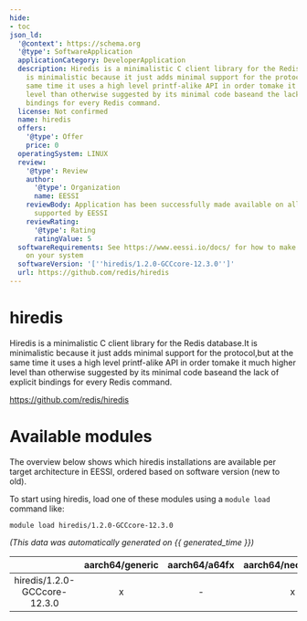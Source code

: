 ```yaml
---
hide:
- toc
json_ld:
  '@context': https://schema.org
  '@type': SoftwareApplication
  applicationCategory: DeveloperApplication
  description: Hiredis is a minimalistic C client library for the Redis database.It
    is minimalistic because it just adds minimal support for the protocol,but at the
    same time it uses a high level printf-alike API in order tomake it much higher
    level than otherwise suggested by its minimal code baseand the lack of explicit
    bindings for every Redis command.
  license: Not confirmed
  name: hiredis
  offers:
    '@type': Offer
    price: 0
  operatingSystem: LINUX
  review:
    '@type': Review
    author:
      '@type': Organization
      name: EESSI
    reviewBody: Application has been successfully made available on all architectures
      supported by EESSI
    reviewRating:
      '@type': Rating
      ratingValue: 5
  softwareRequirements: See https://www.eessi.io/docs/ for how to make EESSI available
    on your system
  softwareVersion: '[''hiredis/1.2.0-GCCcore-12.3.0'']'
  url: https://github.com/redis/hiredis
---
```


hiredis
=======


Hiredis is a minimalistic C client library for the Redis database.It is minimalistic because it just adds minimal support for the protocol,but at the same time it uses a high level printf-alike API in order tomake it much higher level than otherwise suggested by its minimal code baseand the lack of explicit bindings for every Redis command.

https://github.com/redis/hiredis
# Available modules


The overview below shows which hiredis installations are available per target architecture in EESSI, ordered based on software version (new to old).

To start using hiredis, load one of these modules using a `module load` command like:

```shell
module load hiredis/1.2.0-GCCcore-12.3.0
```

*(This data was automatically generated on {{ generated_time }})*

| |aarch64/generic|aarch64/a64fx|aarch64/neoverse_n1|aarch64/neoverse_v1|aarch64/nvidia/grace|x86_64/generic|x86_64/amd/zen2|x86_64/amd/zen3|x86_64/amd/zen4|x86_64/intel/cascadelake|x86_64/intel/haswell|x86_64/intel/icelake|x86_64/intel/sapphirerapids|x86_64/intel/skylake_avx512|
| :---: | :---: | :---: | :---: | :---: | :---: | :---: | :---: | :---: | :---: | :---: | :---: | :---: | :---: | :---: |
|hiredis/1.2.0-GCCcore-12.3.0|x|-|x|x|x|x|x|x|x|x|x|x|x|x|
